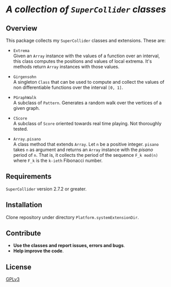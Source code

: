 # *A collection of `SuperCollider` classes*
## Overview
This package collects my `SuperCollider` classes and extensions. These are:

* `Extrema`  
    Given an `Array` instance with the values of a function over an interval, this class computes the positions and values of local extrema. It's methods return `Array` instances with those values.

* `Girgensohn`  
    A singleton `Class` that can be used to compute and collect the values of non differentiable functions over the interval `[0, 1]`.

* `PGraphWalk`  
   A subclass of `Pattern`. Generates a random walk over the vertices of a given graph.

* `CScore`  
  A subclass of `Score` oriented towards real time playing. Not thoroughly tested.
  
* `Array.pisano`  
  A class method that extends `Array`. Let `n` be a positive integer. `pisano` takes `n` as argument and
  returns an `Array` instance with the *pisano* period of `n`. That is, it collects the period of the 
  sequence `F_k mod(n)` where `F_k` is the `k-ieth` Fibonacci number.

## Requirements
`SuperCollider` version 2.7.2 or greater.

## Installation
Clone repository under directory `Platform.systemExtensionDir`.

## Contribute
- **Use the classes and report issues, errors and bugs**.
- **Help improve the code**.

## License
[GPLv3](LICENSE)
